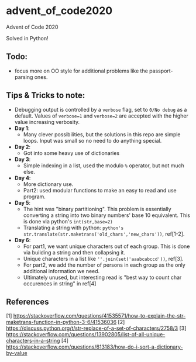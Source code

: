 # advent_of_code2020
Advent of Code 2020

Solved in Python!

## Todo:
- focus more on OO style for additional problems like the passport-parsing ones.

## Tips & Tricks to note:

- Debugging output is controlled by a `verbose` flag, set to `0/No debug` as a default. Values of `verbose=1` and `verbose=2` are accepted with the higher value increasing verbosity.
- **Day 1**:
  - Many clever possibilities, but the solutions in this repo are simple loops. Input was small so no need to do anything special.
- **Day 2**:
  - Got into some heavy use of dictionaries
- **Day 3**:
  - Simple indexing in a list, used the modulo `%` operator, but not much else.
- **Day 4**:
  - More dictionary use. 
  - Part2: used modular functions to make an easy to read and use program.
- **Day 5**: 
  - The hint was "binary partitioning". This problem is essentially converting a string into two binary numbers' base 10 equivalent. This is done via python's `int(str,base=2)`
  - Translating a string with python: ```python's str.translate(str.maketrans('old_chars','new_chars'))```, ref[1-2].
- **Day 6**:
  - For part1, we want unique characters out of each group. This is done via building a string and then collapsing it.
  - Unique characters in a list like `''.join(set('aaabcabccd'))`, ref[3].
  - For part2, we add the number of persons in each group as the only additional information we need. 
  - Ultimately unused, but interesting read is "best way to count char occurences in string" in ref[4]

## References
[1] https://stackoverflow.com/questions/41535571/how-to-explain-the-str-maketrans-function-in-python-3-6/41536036
[2] https://discuss.python.org/t/str-replace-of-a-set-of-characters/2758/3
[3] https://stackoverflow.com/questions/13902805/list-of-all-unique-characters-in-a-string
[4] https://stackoverflow.com/questions/613183/how-do-i-sort-a-dictionary-by-value